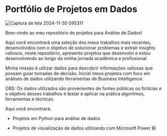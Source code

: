 <h1 align="left">Portfólio de Projetos em Dados</h1>

![Captura de tela 2024-11-30 095311](https://github.com/user-attachments/assets/0d2a747b-7e83-434c-9dbb-9d2e88aa176a)

Bem-vindo ao meu repositório de projetos para Análise de Dados! 

Aqui você encontrará uma seleção dos meus trabalhos mais recentes, desenvolvidos com o objetivo de solucionar problemas e extrair insights valiosos, neste repositório, apresento projetos que desenvolvi e estou desenvolvendo ao longo da minha jornada acadêmica e profissional. 

Minha missão é utilizar dados para descobrir informações valiosas que possam guiar tomadas de decisão. Iniciei meus projetos com foco em análises de dados utilizando ferramentas de Business Intelligence.

OBS: Os dados utilizados são provenientes de fontes públicas ou fictícias e o objetivo desses trabalhos é testar e aplicar na prática algoritmos, ferramentas e técnicas.

Aqui você encontrará:

- Projetos em Python para análise de dados

- Projetos de visualização de dados utilizando com Microsoft Power BI
